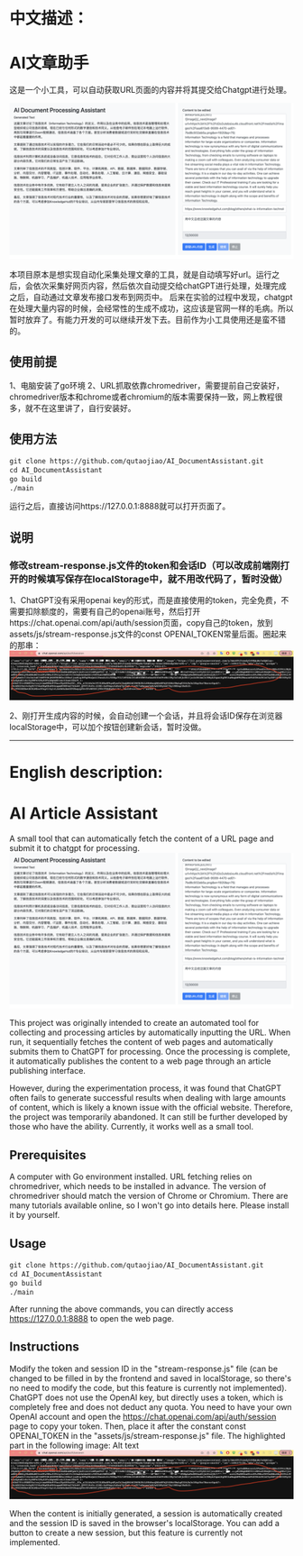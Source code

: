 # 中文描述：
# AI文章助手
这是一个小工具，可以自动获取URL页面的内容并将其提交给Chatgpt进行处理。

![Alt text](image.png)


本项目原本是想实现自动化采集处理文章的工具，就是自动填写好url。运行之后，会依次采集好网页内容，然后依次自动提交给chatGPT进行处理，处理完成之后，自动通过文章发布接口发布到网页中。
后来在实验的过程中发现，chatgpt在处理大量内容的时候，会经常性的生成不成功，这应该是官网一样的毛病。所以暂时放弃了。有能力开发的可以继续开发下去。目前作为小工具使用还是蛮不错的。



## 使用前提
1、电脑安装了go环境
2、URL抓取依靠chromedriver，需要提前自己安装好，chromedriver版本和chrome或者chromium的版本需要保持一致，网上教程很多，就不在这里讲了，自行安装好。

## 使用方法
```
git clone https://github.com/qutaojiao/AI_DocumentAssistant.git
cd AI_DocumentAssistant
go build
./main
```

运行之后，直接访问https://127.0.0.1:8888就可以打开页面了。

## 说明
### 修改stream-response.js文件的token和会话ID（可以改成前端刚打开的时候填写保存在localStorage中，就不用改代码了，暂时没做）
1、ChatGPT没有采用openai key的形式，而是直接使用的token，完全免费，不需要扣除额度的，需要有自己的openai账号，然后打开https://chat.openai.com/api/auth/session页面，copy自己的token，放到assets/js/stream-response.js文件的const OPENAI_TOKEN常量后面。圈起来的那串：
![Alt text](image-2.png)

2、刚打开生成内容的时候，会自动创建一个会话，并且将会话ID保存在浏览器localStorage中，可以加个按钮创建新会话，暂时没做。


----------------------------------------------


# English description:
# AI Article Assistant
A small tool that can automatically fetch the content of a URL page and submit it to chatgpt for processing.
![Alt text](image.png)

This project was originally intended to create an automated tool for collecting and processing articles by automatically inputting the URL. When run, it sequentially fetches the content of web pages and automatically submits them to ChatGPT for processing. Once the processing is complete, it automatically publishes the content to a web page through an article publishing interface.

However, during the experimentation process, it was found that ChatGPT often fails to generate successful results when dealing with large amounts of content, which is likely a known issue with the official website. Therefore, the project was temporarily abandoned. It can still be further developed by those who have the ability. Currently, it works well as a small tool.

## Prerequisites
A computer with Go environment installed.
URL fetching relies on chromedriver, which needs to be installed in advance. The version of chromedriver should match the version of Chrome or Chromium. There are many tutorials available online, so I won't go into details here. Please install it by yourself.

## Usage
```
git clone https://github.com/qutaojiao/AI_DocumentAssistant.git
cd AI_DocumentAssistant
go build
./main
```
After running the above commands, you can directly access https://127.0.0.1:8888 to open the web page.

## Instructions
Modify the token and session ID in the "stream-response.js" file (can be changed to be filled in by the frontend and saved in localStorage, so there's no need to modify the code, but this feature is currently not implemented).
ChatGPT does not use the OpenAI key, but directly uses a token, which is completely free and does not deduct any quota. You need to have your own OpenAI account and open the https://chat.openai.com/api/auth/session page to copy your token. Then, place it after the constant const OPENAI_TOKEN in the "assets/js/stream-response.js" file. The highlighted part in the following image:
Alt text
![Alt text](image-2.png)

When the content is initially generated, a session is automatically created and the session ID is saved in the browser's localStorage. You can add a button to create a new session, but this feature is currently not implemented.